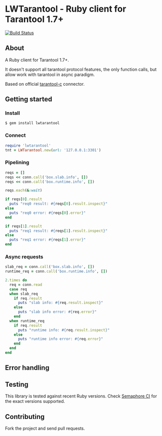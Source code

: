 # LWTarantool - Ruby client for Tarantool 1.7+

[![Build Status](https://semaphoreci.com/api/v1/0xbf/lwtarantool/branches/master/shields_badge.svg)](https://semaphoreci.com/0xbf/lwtarantool)

## About

A Ruby client for Tarantool 1.7+.

It doesn't support all tarantool protocol features, the only function calls, but allow work with tarantool in async paradigm.

Based on official [tarantool-c](https://github.com/tarantool/tarantool-c) connector.

## Getting started

### Install

```
$ gem install lwtarantool
```

### Connect

```ruby
require 'lwtarantool'
tnt = LWTarantool.new(url: '127.0.0.1:3301')
```

### Pipelining

```ruby
reqs = []
reqs << conn.call('box.slab.info', [])
reqs << conn.call('box.runtime.info', [])

reqs.each(&:wait)

if reqs[0].result
  puts "req0 result: #{reqs[0].result.inspect}"
else
  puts "req0 error: #{reqs[0].error}"
end

if reqs[1].result
  puts "req1 result: #{reqs[1].result.inspect}"
else
  puts "req1 error: #{reqs[1].error}"
end
```

### Async requests

```ruby
slab_req = conn.call('box.slab.info', [])
runtime_req = conn.call('box.runtime.info', [])

2.times do
  req = conn.read
  case req
  when slab_req
    if req.result
      puts "slab info: #{req.result.inspect}"
    else
      puts "slab info error: #{req.error}"
    end
  when runtime_req
    if req.result
      puts "runtime info: #{req.result.inspect}"
    else
      puts "runtime info error: #{req.error}"
    end
  end
end
```

## Error handling

## Testing

This library is tested against recent Ruby versions. Check [Semaphore CI](https://semaphoreci.com/0xbf/lwtarantool) for the exact versions supported.

## Contributing

Fork the project and send pull requests.
